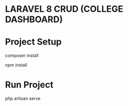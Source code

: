 # LARAVEL 8 CRUD (COLLEGE DASHBOARD)

# Project Setup
composer install

npm install

# Run Project
php artisan serve


